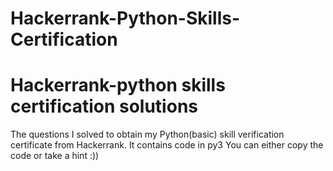 # Hackerrank-Python-Skills-Certification 
# Hackerrank-python skills certification solutions
The questions I solved to obtain my Python(basic) skill verification certificate from Hackerrank. It contains code in py3
You can either copy the code or take a hint :))
